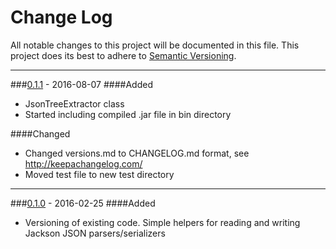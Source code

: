 # Change Log
All notable changes to this project will be documented in this file.
This project does its best to adhere to [Semantic Versioning](http://semver.org/).


--------
###[0.1.1](N/A) - 2016-08-07
####Added
* JsonTreeExtractor class
* Started including compiled .jar file in bin directory

####Changed
* Changed versions.md to CHANGELOG.md format, see http://keepachangelog.com/
* Moved test file to new test directory


--------
###[0.1.0](https://github.com/TeamworkGuy2/JsonIo/commit/e3f67122b64b4906f5db9a81d502979a3c627191) - 2016-02-25
####Added
* Versioning of existing code. Simple helpers for reading and writing Jackson JSON parsers/serializers
